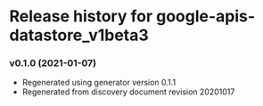 # Release history for google-apis-datastore_v1beta3

### v0.1.0 (2021-01-07)

* Regenerated using generator version 0.1.1
* Regenerated from discovery document revision 20201017

